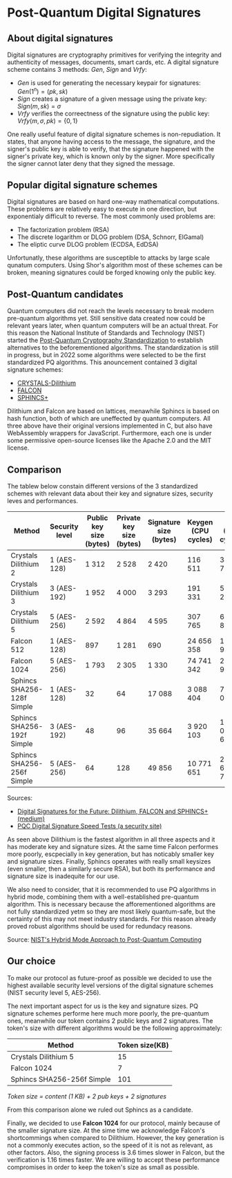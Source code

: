 # Post-Quantum Digital Signatures

## About digital signatures

Digital signatures are cryptography primitives for verifying the integrity and authenticity of messages, documents, smart cards, etc. A digital signature scheme contains 3 methods: *Gen*, *Sign* and *Vrfy*:

- *Gen* is used for generating the necessary keypair for signatures: $Gen(1^n) = (pk, sk)$
- *Sign* creates a signature of a given message using the private key: $Sign(m, sk) = \sigma$
- *Vrfy* verifies the correectness of the signature using the public key: $Vrfy(m, \sigma, pk) = \{0, 1\}$

One really useful feature of digital signature schemes is non-repudiation. It states, that anyone having access to the message, the signature, and the signer's public key is able to verify, that the signature happened with the signer's private key, which is known only by the signer. More specifically the signer cannot later deny that they signed the message.

## Popular digital signature schemes

Digital signatures are based on hard one-way mathematical computations. These problems are relatively easy to execute in one direction, but exponentialy difficult to reverse. The most commonly used problems are:

- The factorization problem (RSA)
- The discrete logarithm or DLOG problem (DSA, Schnorr, ElGamal)
- The eliptic curve DLOG problem (ECDSA, EdDSA)

Unfortunatly, these algorithms are susceptible to attacks by large scale qunatum computers. Using Shor's algorithm most of these schemes can be broken, meaning signatures could be forged knowing only the public key.

## Post-Quantum candidates

Quantum computers did not reach the levels necessary to break modern pre-quantum algorithms yet. Still sensitive data created now could be relevant years later, when quantum computers will be an actual threat. For this reason the National Institute of Standards and Technology (NIST) started the [Post-Quantum Cryptography Standardization](https://csrc.nist.gov/projects/post-quantum-cryptography) to establish alternatives to the beforementioned algorithms. The standardization is still in progress, but in 2022 some algorithms were selected to be the first standardized PQ algorithms. This anouncement contained 3 digital signature schemes:

- [CRYSTALS-Dilithium](https://pq-crystals.org/dilithium/index.shtml)
- [FALCON](https://falcon-sign.info)
- [SPHINCS+](https://sphincs.org)

Dilithium and Falcon are based on lattices, menawhile Sphincs is based on hash function, both of which are uneffected by quantum computers. All three above have their original versions implemented in C, but also have WebAssembly wrappers for JavaScript. Furthermore, each one is under some permissive open-source licenses like the Apache 2.0 and the MIT license.

## Comparison

The tablew below constain different versions of the 3 standardized schemes with relevant data about their key and signature sizes, security leves and performances.

|Method|Security level|Public key size (bytes)|Private key size (bytes)|Signature size (bytes)|Keygen (CPU cycles)|Sign (CPU cycles)|Verify (CPU cycles)|
|---|---|---|---|---|---|---|---|
|Crystals Dilithium 2|1 (AES-128)|1 312|2 528|2 420|116 511|342 726|112 506|
|Crystals Dilithium 3|3 (AES-192)|1 952|4 000|3 293|191 331|534 254|180 350|
|Crystals Dilithium 5|5 (AES-256)|2 592|4 864|4 595|307 765|610 807|417 971|
|Falcon 512|1 (AES-128)|897|1 281|690|24 656 358|1 085 984|183 949|
|Falcon 1024|5 (AES-256)|1 793|2 305|1 330|74 741 342|2 204 927|359 553|
|Sphincs SHA256-128f Simple|1 (AES-128)|32|64|17 088|3 088 404|72 191 077|8 962 488|
|Sphincs SHA256-192f Simple|3 (AES-192)|48|96|35 664|3 920 103|119 085 653|12 269 960|
|Sphincs SHA256-256f Simple|5 (AES-256)|64|128|49 856|10 771 651|220 637 782|12 168 947|

Sources:
- [Digital Signatures for the Future: Dilithium, FALCON and SPHINCS+ (medium)](https://medium.com/asecuritysite-when-bob-met-alice/digital-signatures-for-the-future-dilithium-falcon-and-sphincs-4d1fce92be62)
- [PQC Digital Signature Speed Tests (a security site)](https://asecuritysite.com/pqc/pqc_sig)

As seen above Dilithium is the fastest algorithm in all three aspects and it has moderate key and signature sizes. At the same time Falcon performes more poorly, escpecially in key generation, but has noticably smaller key and signature sizes. Finally, Sphincs operates with really small keysizes (even smaller, then a similarly secure RSA), but both its performance and signature size is inadequite for our use.

We also need to consider, that it is recommended to use PQ algorithms in hybrid mode, combining them with a well-established pre-quantum algorithm. This is necessary because the afforementioned algorithms are not fully standardized yetm so they are most likely quantum-safe, but the certainty of this may not meet industry standards. For this reason already proved robust algorithms should be used for redundacy reasons.

Source: [NIST's Hybrid Mode Approach to Post-Quantum Computing](https://utimaco.com/news/blog-posts/nists-hybrid-mode-approach-post-quantum-computing-why-crypto-agility-crucial)

## Our choice

To make our protocol as future-proof as possible we decided to use the highest available security level versions of the digital signature schemes (NIST security level 5, AES-256).

The next important aspect for us is the key and signature sizes. PQ signature schemes performe here much more poorly, the pre-quantum ones, meanwhile our token contains 2 public keys and 2 signatures. The token's size with different algorithms would be the following approximately:

|Method|Token size(KB)|
|---|---|
|Crystals Dilithium 5|15|
|Falcon 1024|7|
|Sphincs SHA256-256f Simple|101|

*Token size = content (1 KB) + 2 pub keys + 2 signatures*

From this comparison alone we ruled out Sphincs as a candidate.

Finally, we decided to use **Falcon 1024** for our protocol, mainly because of the smaller signature size. At the sime time we acknowledge Falcon's shortcommings when compared to Dilithium. However, the key generation is not a commonly executes action, so the speed of it is not as relevant, as other factors. Also, the signing process is 3.6 times slower in Falcon, but the verification is 1.16 times faster. We are willing to accept these performance compromises in order to keep the token's size as small as possible.
